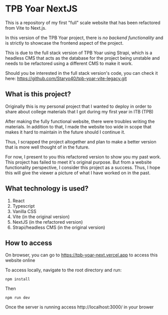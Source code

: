 # TPB Yoar NextJS

This is a repository of my first "full" scale website that has been refactored from Vite to Next.js. 

In this version of the TPB Yoar project, there is *no backend functionality* and is strictly to showcase the frontend aspect of the project.

This is due to the full stack version of TPB Yoar using Strapi, which is a headless CMS that acts as the database for the project being unstable and needs to be refactored using a different CMS to make it work.

Should you be interested in the full stack version's code, you can check it here: https://github.com/Staryo40/tpb-yoar-vite-legacy.git

## What is this project?

Originally this is my personal project that I wanted to deploy in order to share about college materials that I got during my first year in ITB (TPB)

After making the fully functional website, there were troubles writing the materials. In addition to that, I made the website too wide in scope that makes it hard to maintain in the future should I continue it.

Thus, I scrapped the project altogether and plan to make a better version that is more well thought of in the future.

For now, I present to you this refactored version to show you my past work. This project has failed to meet it's original purpose. But from a website functionality perspective, I consider this project as a success. Thus, I hope this will give the viewer a picture of what I have worked on in the past.

## What technology is used?

1. React
2. Typescript
3. Vanilla CSS
4. Vite (in the original version)
5. NextJS (in the refactored version)
6. Strapi/headless CMS (in the original version)

## How to access

On browser, you can go to https://tpb-yoar-next.vercel.app to access this website online

To access locally, navigate to the root directory and run:

```
npm install
```

Then

```
npm run dev
```

Once the server is running access http://localhost:3000/ in your brower
